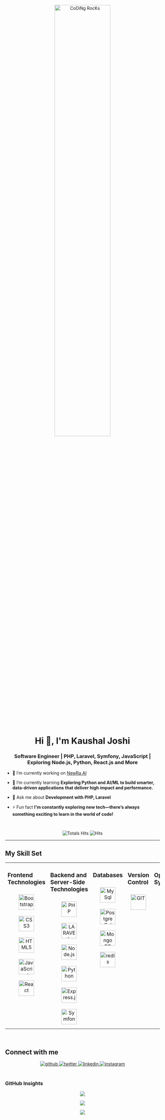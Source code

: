 <div align="center" width="50">

<img src="https://github.com/kaushaljoshi09/kaushaljoshi09/images/dev-working_rounded.gif" href="https://github.com/kaushaljoshi09" alt="CoDiNg RocKs"  width="60%"/><br> </div>

<h1 align="center">Hi 👋, I'm Kaushal Joshi</h1>
<h3 align="center">Software Engineer | PHP, Laravel, Symfony, JavaScript | Exploring Node.js, Python, React.js and More</h3>

- 🔭 I’m currently working on [NewRa AI](https://www.newra.ai/)
  

- 🌱 I’m currently learning **Exploring Python and AI/ML to build smarter, data-driven applications that deliver high impact and performance.** 
  

- 💬 Ask me about **Development with PHP, Laravel**
  

- ⚡ Fun fact **I'm constantly exploring new tech—there’s always something exciting to learn in the world of code!**
  

<br/> 

<div align="center">
 
![Totals Hits](https://komarev.com/ghpvc/?username=kaushaljoshi09&style=flat&color=orange&label=PROFILE+VIEWS)
![Hits](https://hits.seeyoufarm.com/api/count/incr/badge.svg?url=https%3A%2F%2Fgithub.com%2Fkaushaljoshi09&count_bg=%2379C83D&title_bg=%23555555&icon=mediafire.svg&icon_color=%23E7E7E7&title=HITS&edge_flat=false)<br>
</div>


<hr></hr>

## My Skill Set  
<table><tr><td valign="top" width="33%">

### Frontend Technologies  
<div align="center">  
<img style="margin: 10px" src="https://github.com/kaushaljoshi09/kaushaljoshi09/images/frontend/bootstrap-plain.svg" alt="Bootstrap" height="50" />  
<img style="margin: 10px" src="https://github.com/kaushaljoshi09/kaushaljoshi09/images/frontend/css.svg" alt="CSS3" height="50" />  
<img style="margin: 10px" src="https://github.com/kaushaljoshi09/kaushaljoshi09/images/frontend/html.svg" alt="HTML5" height="50" />  
<img style="margin: 10px" src="https://github.com/kaushaljoshi09/kaushaljoshi09/images/frontend/javascript.svg" alt="JavaScript" height="50" />  
<img style="margin: 10px" src="https://github.com/kaushaljoshi09/kaushaljoshi09/images/frontend/react.svg" alt="React" height="50" /> 
</div></td><td valign="top" width="33%">

### Backend and Server-Side Technologies  
<div align="center">   
<img style="margin: 10px" src="https://github.com/kaushaljoshi09/kaushaljoshi09/images/backend/php.svg" alt="PHP" height="50" />  
<img style="margin: 10px" src="https://github.com/kaushaljoshi09/kaushaljoshi09/images/backend/laravel.svg" alt="LARAVEL" height="50" />  
<img style="margin: 10px" src="https://github.com/kaushaljoshi09/kaushaljoshi09/images/backend/node-js.svg" alt="Node.js" height="50" />   
<img style="margin: 10px" src="https://github.com/kaushaljoshi09/kaushaljoshi09/images/backend/python.svg" alt="Python" height="50" />  
<img style="margin: 10px" src="https://github.com/kaushaljoshi09/kaushaljoshi09/images/backend/express.svg" alt="Express.js" height="50" />  
<img style="margin: 10px" src="https://github.com/kaushaljoshi09/kaushaljoshi09/images/backend/symfony.svg" alt="Symfony" height="50" /> 
</div></td><td valign="top" width="33%">

### Databases

<div align="center">   
<img style="margin: 10px" src="https://github.com/kaushaljoshi09/kaushaljoshi09/images/database/mysql-logo.svg" alt="My Sql" height="50" />  
<img style="margin: 10px" src="https://github.com/kaushaljoshi09/kaushaljoshi09/images/database/postgresql.svg" alt="Postgre Sql" height="50" />  
<img style="margin: 10px" src="https://github.com/kaushaljoshi09/kaushaljoshi09/images/database/mongodb.svg" alt="Mongo DB" height="50" />   
<img style="margin: 10px" src="https://github.com/kaushaljoshi09/kaushaljoshi09/images/database/redis.svg" alt="redis" height="50" />  
</div></td><td valign="top" width="33%">

### Version Control

<div align="center">   
<img style="margin: 10px" src="https://github.com/kaushaljoshi09/kaushaljoshi09/images/version-control/git-scm-icon.svg" alt="GIT" height="50" />    
</div></td><td valign="top" width="33%">

### Operating Systems

<div align="center">   
<img style="margin: 10px" src="https://github.com/kaushaljoshi09/kaushaljoshi09/images/os/linux-original.svg" alt="Linux" height="50" />    
<img style="margin: 10px" src="https://github.com/kaushaljoshi09/kaushaljoshi09/images/os/MacOS_logo.svg" alt="MacOs" height="50" />    
<img style="margin: 10px" src="https://github.com/kaushaljoshi09/kaushaljoshi09/images/os/window-operating-system.svg" alt="Windows" height="50" />    
</div></td><td valign="top" width="33%">

### Web Server

<div align="center">   
<img style="margin: 10px" src="https://github.com/kaushaljoshi09/kaushaljoshi09/images/web-servers/apache.svg" alt="Apache" height="50" />    
<img style="margin: 10px" src="https://github.com/kaushaljoshi09/kaushaljoshi09/images/web-servers/nginx-logo.svg" alt="Nginx" height="50" />       
</div></td><td valign="top" width="33%">

### Cloud & DevOps
<div align="center">  
<img style="margin: 10px" src="https://github.com/kaushaljoshi09/kaushaljoshi09/images/devops/amazonwebservices-original-wordmark.svg" alt="AWS" height="50" />  
<img style="margin: 10px" src="https://github.com/kaushaljoshi09/kaushaljoshi09/images/devops/kubernetes-icon.svg" alt="Kubernetes" height="50" />  
<img style="margin: 10px" src="https://github.com/kaushaljoshi09/kaushaljoshi09/images/devops/gnu_bash-icon.svg" alt="Bash" height="50" /> 
</div></td></tr></table>  

<br/>  

## Connect with me  
<div align="center">
<a href="https://github.com/rishavanand" target="_blank">
<img src=https://img.shields.io/badge/github-%2324292e.svg?&style=for-the-badge&logo=github&logoColor=white alt=github style="margin-bottom: 5px;" />
</a>
<a href="https://twitter.com/kaushaljoshi75" target="_blank">
<img src=https://img.shields.io/badge/twitter-%2300acee.svg?&style=for-the-badge&logo=twitter&logoColor=white alt=twitter style="margin-bottom: 5px;" />
</a>
<a href="https://linkedin.com/in/kaushaljoshi75" target="_blank">
<img src=https://img.shields.io/badge/linkedin-%231E77B5.svg?&style=for-the-badge&logo=linkedin&logoColor=white alt=linkedin style="margin-bottom: 5px;" />
</a>
</a>
<a href="https://instagram.com/joshikaushal.18" target="_blank">
<img src=https://img.shields.io/badge/instagram-%23000000.svg?&style=for-the-badge&logo=instagram&logoColor=white alt=instagram style="margin-bottom: 5px;" />
</a>  
</div>  
  

<br/>  

### GitHub Insights
<div align="center" >

![](https://github-readme-stats.vercel.app/api?username=kaushaljoshi09&theme=gruvbox&hide_border=false&include_all_commits=true&count_private=true)<br/>

![](https://github-readme-streak-stats.herokuapp.com/?user=kaushaljoshi09&theme=merko&hide_border=true)<br/>

<a href="https://github-readme-activity-graph.vercel.app/graph?username=kaushaljoshi09&bg_color=0000000&color=0579C3&line=0579C3&point=417E87&area_color=006AFF&area=true&hide_border=true" target="_blank">
  <img src="https://github-readme-activity-graph.vercel.app/graph?username=kaushaljoshi09&bg_color=0000000&color=0579C3&line=0579C3&point=417E87&area_color=006AFF&area=true&hide_border=true" />
</a>
</div>
